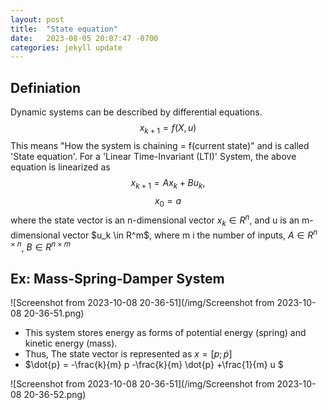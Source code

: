 ```yaml
---
layout: post
title:  "State equation"
date:   2023-08-05 20:07:47 -0700
categories: jekyll update
---
```


## Definiation
Dynamic systems can be described by differential equations.
$$x_{k+1}=f(X, u)$$
This means "How the system is chaining = f(current state)" and is called 'State equation'.
For a 'Linear Time-Invariant (LTI)' System, the above equation is linearized as
$$x_{k+1} = Ax_k + Bu_k,$$ 
$$x_0 = a$$
where the state vector is an n-dimensional vector $x_k \in R^n$, and u is an m-dimensional vector $u_k \in R^m\$, where m i the number of inputs, $A \in R^{n \times n}$, $B \in R^{n \times m}$


## Ex: Mass-Spring-Damper System
![Screenshot from 2023-10-08 20-36-51](/img/Screenshot from 2023-10-08 20-36-51.png)
- This system stores energy as forms of potential energy (spring) and kinetic energy (mass).
- Thus, The state vector is represented as $x = [p; \dot{p}]$
- $\dot{p} = -\frac{k}{m} p -\frac{k}{m} \dot{p} +\frac{1}{m} u $
  
![Screenshot from 2023-10-08 20-36-51](/img/Screenshot from 2023-10-08 20-36-52.png)

